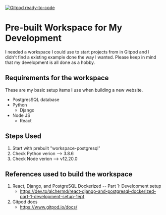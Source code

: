 [![Gitpod ready-to-code](https://img.shields.io/badge/Gitpod-ready--to--code-blue?logo=gitpod)](https://gitpod.io/#https://github.com/djtepas/gitpod-docker-Django-PostgreSQL-React)

# Pre-built Workspace for My Development
I needed a workspace I could use to start projects from in Gitpod and I didn't find a existing example done the way I wanted. Please keep in mind that my development is all done as a hobby.

## Requirements for the workspace
These are my basic setup items I use when building a new website.

* PostgresSQL database
* Python
    * Django
* Node JS
    * React

## Steps Used

1. Start with prebuilt "workspace-postgresql"
2. Check Python verion --> 3.8.6
3. Check Node verion --> v12.20.0


## References used to build the workspace

1. React, Django, and PostgreSQL Dockerized -- Part 1: Development setup
    * https://dev.to/alchermd/react-django-and-postgresql-dockerized-part-1-development-setup-1epf
2. Gitpod docs
    * https://www.gitpod.io/docs/

